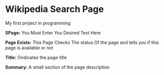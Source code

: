 # Wikipedia Search Page
My first project in programming

**SPage:** You Must Enter You Desired Text Here

**Page Exists:** This Page Checks The status Of the page and tells you if this page is available or not

**Title:** Ondicates the page title

**Summary:** A small section of the page description